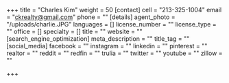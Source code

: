 +++
title = "Charles Kim"
weight = 50
[contact]
cell = "213-325-1004"
email = "ckrealty@gmail.com"
phone = ""
[details]
agent_photo = "/uploads/charlie.JPG"
languages = []
license_number = ""
license_type = ""
office = []
specialty = []
title = ""
website = ""
[search_engine_optimization]
meta_description = ""
title_tag = ""
[social_media]
facebook = ""
instagram = ""
linkedin = ""
pinterest = ""
realtor = ""
reddit = ""
redfin = ""
trulia = ""
twitter = ""
youtube = ""
zillow = ""

+++
